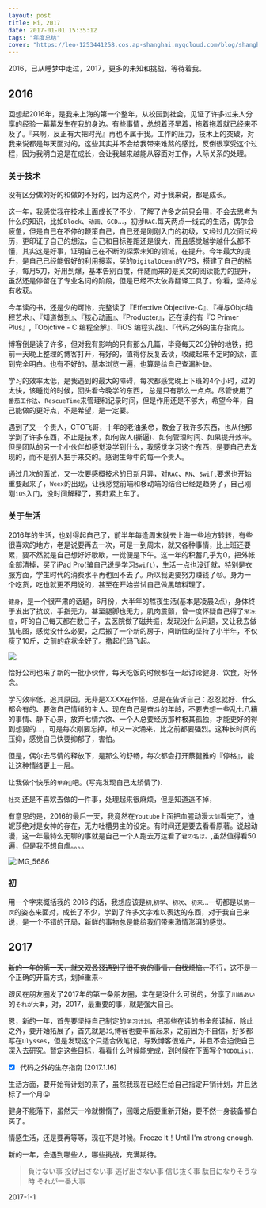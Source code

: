 ```yaml
---
layout: post
title: Hi，2017
date: 2017-01-01 15:35:12
tags: "年度总结"
cover: "https://leo-1253441258.cos.ap-shanghai.myqcloud.com/blog/shanghai.jpg"
---
```


2016，已从睡梦中走过，2017，更多的未知和挑战，等待着我。

<!-- more -->

## 2016
回想起2016年，是我来上海的第一个整年，从校园到社会，见证了许多过来人分享的经验一幕幕发生在我的身边。有些事情，总想着还早着，拖着拖着就已经来不及了。『来啊，反正有大把时光』再也不属于我。工作的压力，技术上的突破，对我来说都是每天面对的，这些其实并不会给我带来难熬的感觉，反倒很享受这个过程，因为我明白这是在成长，会让我越来越能从容面对工作，人际关系的处理。

### 关于技术

没有区分做的好的和做的不好的，因为这两个，对于我来说，都是成长。

这一年，我感觉我在技术上面成长了不少，了解了许多之前只会用，不会去思考为什么的知识，比如`Block`、`动画`、`GCD`...，初涉`RAC`.每天两点一线式的生活，偶尔会疲惫，但是自己在不停的鞭策自己，自己还是刚刚入门的初级，又经过几次面试经历，更印证了自己的想法，自己和目标差距还是很大，而且感觉越学越什么都不懂，其实这是好事，证明自己在不断的探索未知的领域，在提升。今年最大的提升，是自己已经能很好的利用搜索，买的`DigitalOcean`的VPS，搭建了自己的梯子，每月5刀，好用到爆，基本告别百度，伴随而来的是英文的阅读能力的提升，虽然还是停留在了专业名词的阶段，但是已经不太依靠翻译工具了。你看，坚持总有收获。

今年读的书，还是少的可怜，完整读了『Effective Objective-C』、『禅与Objc编程艺术』、『知道做到』、『核心动画』、『Producter』，还在读的有『C Primer Plus』,『Objctive - C 编程全解』、『iOS 编程实战』、『代码之外的生存指南』。

博客倒是读了许多，但对我有影响的只有那么几篇，毕竟每天20分钟的地铁，把前一天晚上整理的博客打开，有好的，值得你反复去读，收藏起来不定时的读，直到完全明白。也有不好的，基本浏览一遍，也算是给自己查漏补缺。

学习的效率太低，是我遇到的最大的障碍，每次都感觉晚上下班的4个小时，过的太快，该睡觉的时候，回头看今晚学的东西， 总是只有那么一点点。尽管使用了`番茄工作法`、`RescueTime`来管理和记录时间，但是作用还是不够大，希望今年，自己能做的更好点，不是希望，是一定要。

遇到了又一个贵人，CTO飞哥，十年的老油条😳，教会了我许多东西，也从他那学到了许多东西，不止是技术，如何做人(撕逼)、如何管理时间、如果提升效率。但是团队的另一个小伙伴却感觉没学到什么，我感觉学习这个东西，是要自己去发现的，而不是别人把手来交的。感谢生命中的每一个贵人。

通过几次的面试，又一次要感概技术的日新月异，对`RAC`、`RN`、`Swift`要求也开始重要起来了，`Weex`的出现，让我感觉前端和移动端的结合已经是趋势了，自己刚刚`iOS`入门，没时间解释了，要赶紧上车了。

### 关于生活

2016年的生活，也对得起自己了，前半年每逢周末就去上海一些地方转转，有些很喜欢的地方，老是说要再去一次，可是一到周末，就又各种事情，比上班还要累，要不然就是自己想好好歇歇，一觉便是下午。这一年的积蓄几乎为0，把外帐全部清掉，买了iPad Pro(骗自己说是学习`Swift`)，生活一点也没迁就，特别是衣服方面，学生时代的消费水平再也回不去了。所以我更要努力赚钱了😝。身为一个吃货，吃也就更不用说的，甚至在开始尝试自己做黑暗料理了。

`健身`，是一个很严肃的话题，6月份，大半年的熬夜生活(基本是凌晨2点)，身体终于发出了抗议，手指无力，甚至腿脚也无力，肌肉震颤，曾一度怀疑自己得了`渐冻症`，吓的自己每天都在数日子，去医院做了磁共振，发现没什么问题，又让我去做肌电图，感觉没什么必要，之后搬了一个新的房子，间断性的坚持了小半年，不仅瘦了10斤，之前的症状全好了。撸起代码飞起。

![](https://leo-1253441258.cos.ap-shanghai.myqcloud.com/blog/20170101.png)


恰好公司也来了新的一批小伙伴，每天吃饭的时候都在一起讨论健身、饮食，好怀念。

学习效率低，追其原因，无非是XXXX在作怪，总是在告诉自己：忍忍就好、什么都会有的、要做自己情绪的主人、现在自己是奋斗的年龄，不要去想一些乱七八糟的事情、静下心来，放弃七情六欲、一个人总要经历那种极其孤独，才能更好的得到想要的...，可是每次刚要忘掉，却又一次涌来，比之前都要强烈。这种长时间的压抑，感觉自己快要抑郁了，害怕。

但是，偶尔去尽情的释放下，是那么的舒畅，每次都会打开蔡健雅的『停格』，能让这种情绪更上一层。

让我做个快乐的`单身🐶`吧。(写完发现自己太矫情了).

`社交`,还是不喜欢去做的一件事，处理起来很麻烦，但是知道逃不掉，

有意思的是，2016的最后一天，我竟然在`Youtube`上面把血腥动漫`大剑`看完了，迪妮莎绝对是女神的存在，无力吐槽男主的设定。有时间还是要去看看原著。说起动漫，这一年最特么无聊的事就是自己一个人跑去万达看了`君の名は。`,虽然值得看50遍，但是我不想自虐。。。。

![IMG_5686](https://leo-1253441258.cos.ap-shanghai.myqcloud.com/blog/IMG_5686.jpg)


### 初

用一个字来概括我的 2016 的话，我想应该是`初`,`初学`、`初次`、`初来`...一切都是以`第一次`的姿态来面对，成长了不少，学到了许多文字难以表达的东西，对于我自己来说，是一个不错的开局，新鲜的事物总是能给我们带来激情澎湃的感觉。

## 2017

~~新的一年的第一天，就又双叒叕遇到了很不爽的事情，自找烦恼。~~不行，这不是一个正确的开篇方式，划掉重来~

跟风在朋友圈发了2017年的第一条朋友圈，实在是没什么可说的，分享了`川嶋あい`的`それが大事`，对，2017，最重要的事，就是强大自己。

恩，新的一年，首先要坚持自己制定的`学习计划`，把那些在读的书全部读掉，除此之外，要开始拓展了，首先就是`JS`,博客也要丰富起来，之前因为不自信，好多都写在`Ulysses`，但是发现这个只适合做笔记，导致博客很难产，并且不会迫使自己深入去研究。暂定这些目标，看看什么时候能完成，到时候在下面写个`TODOList`.

* [x] 代码之外的生存指南 (2017.1.16)

生活方面，要开始有计划的来了，虽然我现在已经在给自己指定开销计划，并且达标了一个月😛

健身不能落下，虽然天一冷就懒惰了，回暖之后要重新开始，要不然一身装备都白买了。

情感生活，还是要再等等，现在不是时候。Freeze It！Until I'm strong enough.

新的一年，会遇到哪些人，哪些挑战，充满期待。

> 負けない事 
> 投げ出さない事
> 逃げ出さない事 
> 信じ抜く事 
> 駄目になりそうな時 
> それが一番大事

2017-1-1

